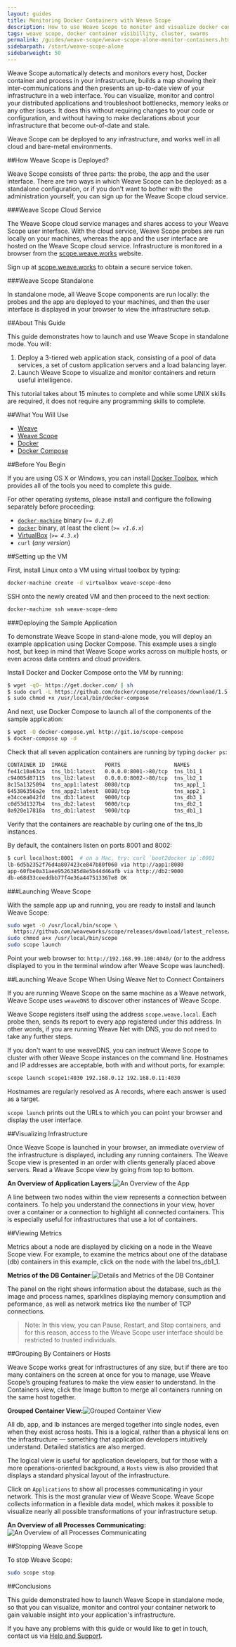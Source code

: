 ```yaml
---
layout: guides
title: Monitoring Docker Containers with Weave Scope
description: How to use Weave Scope to monitor and visualize docker container clusters and swarms.
tags: weave scope, docker container visibillity, cluster, swarms
permalink: /guides/weave-scope/weave-scope-alone-monitor-containers.html
sidebarpath: /start/weave-scope-alone
sidebarweight: 50
---
```



Weave Scope automatically detects and monitors every host, Docker container and process in your infrastructure, builds a map showing their inter-communications and then presents an up-to-date view of your infrastructure in a web interface. You can visualize, monitor and control your distributed applications and troubleshoot bottlenecks, memory leaks or any other issues. It does this without requiring changes to your code or configuration, and without having to make declarations about your infrastructure that become out-of-date and stale. 

Weave Scope can be deployed to any infrastructure, and works well in all cloud and bare-metal environments.

##How Weave Scope is Deployed?

Weave Scope consists of three parts: the probe, the app and the user interface. There are two ways in which Weave Scope can be deployed: as a standalone configuration, or if you don't want to bother with the administration yourself, you can sign up for the Weave Scope cloud service.

###Weave Scope Cloud Service

The Weave Scope cloud service manages and shares access to your Weave Scope user interface. With the cloud service, Weave Scope probes are run locally on your machines, whereas the app and the user interface are hosted on the Weave Scope cloud service. Infrastructure is monitored in a browser from the [scope.weave.works](http://scope.weave.works) website.

Sign up at [scope.weave.works](http://scope.weave.works) to obtain a secure service token. 

###Weave Scope Standalone

In standalone mode, all Weave Scope components are run locally: the probes and the app are deployed to your machines, and then the user interface is displayed in your browser to view the infrastructure setup.

##About This Guide

This guide demonstrates how to launch and use Weave Scope in standalone mode. You will: 

1. Deploy a 3-tiered web application stack, consisting of a pool of data services, a set of custom application servers and a load balancing layer. 
2. Launch Weave Scope to visualize and monitor containers and return useful intelligence. 

This tutorial takes about 15 minutes to complete and while some UNIX skills are required, it does not require any programming skills to complete. 


##What You Will Use

* [Weave](http://weave.works)
* [Weave Scope](http://weave.works/scope/index.html)
* [Docker](http://docker.com)
* [Docker Compose](https://www.docker.com/docker-compose)

##Before You Begin

If you are using OS X or Windows, you can install [Docker Toolbox](https://www.docker.com/toolbox), which provides all of the tools you need to complete this guide.

For other operating systems, please install and configure the following separately before proceeding:

  - [`docker-machine`](http://docs.docker.com/machine/#installation) binary (_`>= 0.2.0`_)
  - [`docker`](https://docs.docker.com/installation/#installation) binary, at least the client (_`>= v1.6.x`_)
  - [VirtualBox](https://www.virtualbox.org/wiki/Downloads) (_`>= 4.3.x`_)
  - `curl` (_any version_)

##Setting up the VM

First, install Linux onto a VM using virtual toolbox by typing: 

~~~bash
docker-machine create -d virtualbox weave-scope-demo
~~~

SSH onto the newly created VM and then proceed to the next section: 

~~~bash
docker-machine ssh weave-scope-demo
~~~

###Deploying the Sample Application

To demonstrate Weave Scope in stand-alone mode, you will deploy an example application using Docker Compose. This example uses a single host, but keep in mind that Weave Scope works across on multiple hosts, or even across data centers and cloud providers.

Install Docker and Docker Compose onto the VM by running:

~~~bash
$ wget -qO- https://get.docker.com/ | sh
$ sudo curl -L https://github.com/docker/compose/releases/download/1.5.1/docker-compose-`uname -s`-`uname -m` -o /usr/local/bin/docker-compose
$ sudo chmod +x /usr/local/bin/docker-compose
~~~

And next, use Docker Compose to launch all of the components of the sample application:

~~~bash
$ wget -O docker-compose.yml http://git.io/scope-compose
$ docker-compose up -d
~~~

Check that all seven application containers are running by typing `docker ps`:

~~~bash
CONTAINER ID  IMAGE            PORTS                 NAMES
fe41c10a63ca  tns_lb1:latest   0.0.0.0:8001->80/tcp  tns_lb1_1
c94005d87115  tns_lb2:latest   0.0.0.0:8002->80/tcp  tns_lb2_1
8c15a1325094  tns_app1:latest  8080/tcp              tns_app1_1
645386356a2e  tns_app2:latest  8080/tcp              tns_app2_1
e34ccea042fd  tns_db3:latest   9000/tcp              tns_db3_1
c0d53d1327b4  tns_db2:latest   9000/tcp              tns_db2_1
0a920e17818a  tns_db1:latest   9000/tcp              tns_db1_1
~~~

Verify that the containers are reachable by curling one of the tns_lb instances. 

By default, the containers listen on ports 8001 and 8002:

~~~bash
$ curl localhost:8001  # on a Mac, try: curl `boot2docker ip`:8001
lb-6d5b2352f76d4a807423ce847b80f060 via http://app1:8080
app-60fbe0a31aee9526385d8e5b44d46afb via http://db2:9000
db-e68d33ceeddbb77f4e36a447513367e8 OK
~~~

###Launching Weave Scope

With the sample app up and running, you are ready to install and launch Weave Scope:

~~~bash
sudo wget -O /usr/local/bin/scope \
  https://github.com/weaveworks/scope/releases/download/latest_release/scope
sudo chmod a+x /usr/local/bin/scope
sudo scope launch
~~~

Point your web browser to: `http://192.168.99.100:4040/` (or to the address displayed to you in the terminal window after Weave Scope was launched).

##Launching Weave Scope When Using Weave Net to Connect Containers

If you are running Weave Scope on the same machine as a Weave network, Weave Scope uses `weaveDNS` to discover other instances of Weave Scope. 

Weave Scope registers itself using the address `scope.weave.local`. Each probe then, sends its report to every app registered under this address. In other words, if you are running Weave Net with DNS, you do not need to take any further steps. 

If you don't want to use weaveDNS, you can instruct Weave Scope to cluster with other Weave Scope instances on the command line. Hostnames and IP addresses are acceptable, both with and without ports, for example:

~~~bash
scope launch scope1:4030 192.168.0.12 192.168.0.11:4030
~~~

Hostnames are regularly resolved as A records, where each answer is used as a target.

`scope launch` prints out the URLs to which you can point your browser and display the user interface.

##Visualizing Infrastructure

Once Weave Scope is launched in your browser, an immediate overview of the infrastructure is displayed, including any running containers. The Weave Scope view is presented in an order with clients generally placed above servers. Read a Weave Scope view by going from top to bottom.

**An Overview of Application Layers:**![An Overview of the App](/guides/images/weave-scope/weave-scope-application-layers.png)

A line between two nodes within the view represents a connection between containers. To help you understand the connections in your view, hover over a container or a connection to highlight all connected containers. This is especially useful for infrastructures that use a lot of containers.

##Viewing Metrics

Metrics about a node are displayed by clicking on a node in the Weave Scope view.  For example, to examine the metrics about one of the database (db) containers in this example, click on the node with the label tns_db1_1.

**Metrics of the DB Container**:![Details and Metrics of the DB Container](/guides/images/weave-scope/weave-scope-database-metrics.png)

The panel on the right shows information about the database, such as the image and process names, sparklines displaying memory consumption and peformance, as well as network metrics like the number of TCP connections.

>Note: In this view, you can Pause, Restart, and Stop containers, and for this reason, access to the Weave Scope user interface should be restricted to trusted individuals. 

##Grouping By Containers or Hosts

Weave Scope works great for infrastructures of any size, but if there are too many containers on the screen at once for you to manage, use Weave Scope’s grouping features to make the view easier to understand. In the Containers view, click the Image button to merge all containers running on the same host together.

**Grouped Container View:**![Grouped Container View](/guides/images/weave-scope/weave-scope-group-containers.png)

All db, app, and lb instances are merged together into single nodes, even when they exist across hosts. This is a logical, rather than a physical lens on the infrastructure — something that application developers intuitively understand. Detailed statistics are also merged.

The logical view is useful for application developers, but for those with a more operations-oriented background,  a `Hosts` view is also provided that displays a standard physical layout of the infrastructure.

Click on `Applications` to show all processes communicating in your network. This is the most granular view of Weave Scope. Weave Scope collects information in a flexible data model, which makes it possible to visualize nearly all possible transformations of your infrastructure setup.

**An Overview of all Processes Communicating:**![An Overview of all Processes Communicating](/guides/images/weave-scope/weave-scope-applications-view.png)


##Stopping Weave Scope

To stop Weave Scope: 

~~~bash
sudo scope stop
~~~


##Conclusions

This guide demonstrated how to launch Weave Scope in standalone mode, so that you can visualize, monitor and control your container network to gain valuable insight into your application's infrastructure. 

If you have any problems with this guide or would like to get in touch, contact us via [Help and Support](http://weave.works/help/index.html).

